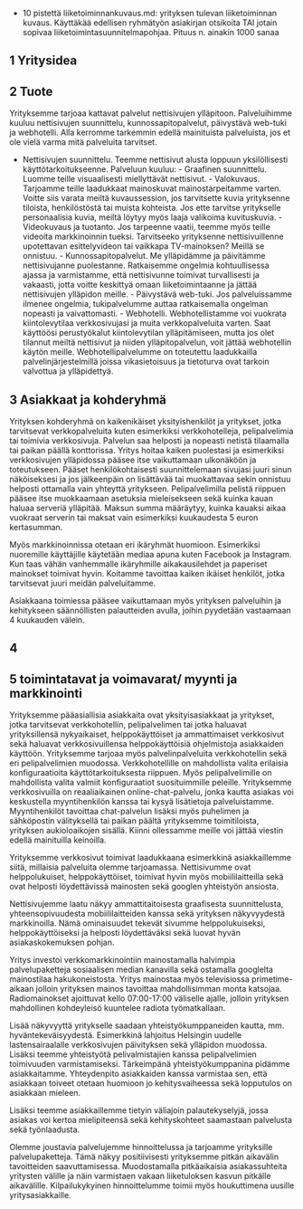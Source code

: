* 10 pistettä liiketoiminnankuvaus.md: yrityksen tulevan liiketoiminnan kuvaus. Käyttäkää edellisen ryhmätyön asiakirjan otsikoita TAI jotain sopivaa liiketoimintasuunnitelmapohjaa. Pituus n. ainakin 1000 sanaa


## 1 Yritysidea



## 2 Tuote

Yrityksemme tarjoaa kattavat palvelut nettisivujen ylläpitoon. Palveluihimme kuuluu nettisivujen suunnittelu, kunnossapitopalvelut, päivystävä web-tuki ja webhotelli. Alla kerromme tarkemmin edellä mainituista palveluista, jos et ole vielä varma mitä palveluita tarvitset.

-	Nettisivujen suunnittelu. Teemme nettisivut alusta loppuun yksilöllisesti käyttötarkoitukseenne. Palveluun kuuluu:
        - Graafinen suunnittelu. Luomme teille visuaalisesti miellyttävät nettisivut.
        - Valokuvaus. Tarjoamme teille laadukkaat mainoskuvat mainostarpeitamme varten. Voitte siis varata meiltä kuvaussession, jos tarvitsette kuvia yrityksenne tiloista, henkilöstöstä tai muista kohteista. Jos ette tarvitse yritykselle personaalisia kuvia, meiltä löytyy myös laaja valikoima kuvituskuvia.
        - Videokuvaus ja tuotanto. Jos tarpeenne vaatii, teemme myös teille videoita markkinoinnin tueksi. Tarvitseeko yrityksenne nettisivuillenne upotettavan esittelyvideon tai vaikkapa TV-mainoksen? Meillä se onnistuu.
        - Kunnossapitopalvelut. Me ylläpidämme ja päivitämme nettisivujanne puolestanne. Ratkaisemme ongelmia kohtuullisessa ajassa ja varmistamme, että nettisivunne toimivat turvallisesti ja vakaasti, jotta voitte keskittyä omaan liiketoimintaanne ja jättää nettisivujen ylläpidon meille.
        - Päivystävä web-tuki. Jos palveluissamme ilmenee ongelmia, tukipalvelumme auttaa ratkaisemalla ongelman nopeasti ja vaivattomasti. 
        - Webhotelli. Webhotellistamme voi vuokrata kiintolevytilaa verkkosivujasi ja muita verkkopalveluita varten. Saat käyttöösi perustyökalut kiintolevytilan ylläpitämiseen, mutta jos olet tilannut meiltä nettisivut ja niiden ylläpitopalvelun, voit jättää webhotellin käytön meille. Webhotellipalvelumme on toteutettu laadukkailla palvelinjärjestelmillä joissa vikasietoisuus ja tietoturva ovat tarkoin valvottua ja ylläpidettyä.



## 3 Asiakkaat ja kohderyhmä

Yrityksen kohderyhmä on kaikenikäiset yksityishenkilöt ja yritykset, jotka tarvitsevat verkkopalveluita kuten esimerkiksi verkkohotelleja, pelipalvelimia tai toimivia verkkosivuja. Palvelun saa helposti ja nopeasti netistä tilaamalla tai paikan päällä konttorissa. Yritys hoitaa kaiken puolestasi ja esimerkiksi verkkosivujen ylläpidossa pääsee itse vaikuttamaan ulkonäköön ja toteutukseen. Pääset henkilökohtaisesti suunnittelemaan sivujasi juuri sinun näköiseksesi ja jos jälkeenpäin on lisättävää tai muokattavaa sekin onnistuu helposti ottamalla vain yhteyttä yritykseen. Pelipalvelimilla pelistä riippuen pääsee itse muokkaamaan asetuksia mieleisekseen sekä kuinka kauan haluaa serveriä ylläpitää. Maksun summa määräytyy, kuinka kauaksi aikaa vuokraat serverin tai maksat vain esimerkiksi kuukaudesta 5 euron kertasumman. 

Myös markkinoinnissa otetaan eri ikäryhmät huomioon. Esimerkiksi nuoremille käyttäjille käytetään mediaa apuna kuten Facebook ja Instagram. Kun taas vähän vanhemmalle ikäryhmille aikakausilehdet ja paperiset mainokset toimivat hyvin. Koitamme tavoittaa kaiken ikäiset henkilöt, jotka tarvitsevat juuri meidän palveluitamme. 

Asiakkaana toimiessa pääsee vaikuttamaan myös yrityksen palveluihin ja kehitykseen säännöllisten palautteiden avulla, joihin pyydetään vastaamaan 4 kuukauden välein.


## 4

## 5 toimintatavat ja voimavarat/ myynti ja markkinointi

Yrityksemme pääasiallisia asiakkaita ovat yksityisasiakkaat ja yritykset, jotka tarvitsevat verkkohotellin, pelipalvelimen tai jotka haluavat yrityksillensä nykyaikaiset, helppokäyttöiset ja ammattimaiset verkkosivut sekä haluavat verkkosivuillensa helppokäyttöisiä ohjelmistoja asiakkaiden käyttöön. Yrityksemme tarjoaa myös palvelinpalveluita verkkohotellin sekä eri pelipalvelimien muodossa. Verkkohotellille on mahdollista valita erilaisia konfiguraatioita käyttötarkoituksesta riippuen. Myös pelipalvelimille on mahdollista valita valmiit konfiguraatiot suosituimmille peleille. Yrityksemme verkkosivuilla on reaaliaikainen online-chat-palvelu, jonka kautta asiakas voi keskustella myyntihenkilön kanssa tai kysyä lisätietoja palveluistamme. Myyntihenkilöt tavoittaa chat-palvelun lisäksi myös puhelimen ja sähköpostin välityksellä tai paikan päältä yrityksemme toimitiloista, yrityksen aukioloaikojen sisällä. Kiinni ollessamme meille voi jättää viestin edellä mainituilla keinoilla. 

Yrityksemme verkkosivut toimivat laadukkaana esimerkkinä asiakkaillemme siitä, millaisia palveluita olemme tarjoamassa. Nettisivumme ovat helppolukuiset, helppokäyttöiset, toimivat hyvin myös mobiililaitteilla sekä ovat helposti löydettävissä mainosten sekä googlen yhteistyön ansiosta. 

Nettisivujemme laatu näkyy ammattitaitoisesta graafisesta suunnittelusta, yhteensopivuudesta mobiililaitteiden kanssa sekä yrityksen näkyvyydestä markkinoilla. Nämä ominaisuudet tekevät sivumme helppolukuiseksi, helppokäyttöiseksi ja helposti löydettäväksi sekä luovat hyvän asiakaskokemuksen pohjan. 

Yritys investoi verkkomarkkinointiin mainostamalla halvimpia palvelupaketteja sosiaalisen median kanavilla sekä ostamalla googlelta mainostilaa hakukoneistosta. Yritys mainostaa myös televisiossa primetime-aikaan jolloin yrityksen mainos tavoittaa mahdollisimman monta katsojaa. Radiomainokset ajoittuvat kello 07:00-17:00 väliselle ajalle, jolloin yrityksen mahdollinen kohdeyleisö kuuntelee radiota työmatkallaan.  

Lisää näkyvyyttä yritykselle saadaan yhteistyökumppaneiden kautta, mm. hyväntekeväisyydestä. Esimerkkinä lahjoitus Helsingin uudelle lastensairaalalle verkkosivujen päivityksen sekä ylläpidon muodossa. Lisäksi teemme yhteistyötä pelivalmistajien kanssa pelipalvelimien toimivuuden varmistamiseksi. Tärkeimpänä yhteistyökumppanina pidämme asiakkaitamme. Yhteydenpito asiakkaiden kanssa varmistaa sen, että asiakkaan toiveet otetaan huomioon jo kehitysvaiheessa sekä lopputulos on asiakkaan mieleen. 

Lisäksi teemme asiakkaillemme tietyin väliajoin palautekyselyjä, jossa asiakas voi kertoa mielipiteensä sekä kehityskohteet saamastaan palvelusta sekä työnlaadusta. 

Olemme joustavia palvelujemme hinnoittelussa ja tarjoamme yrityksille palvelupaketteja. Tämä näkyy positiivisesti yrityksemme pitkän aikavälin tavoitteiden saavuttamisessa. Muodostamalla pitkäaikaisia asiakassuhteita yritysten välille ja näin varmistaen vakaan liiketuloksen kasvun pitkälle aikavälille. Kilpailukykyinen hinnoittelumme toimii myös houkuttimena uusille yritysasiakkaille. 